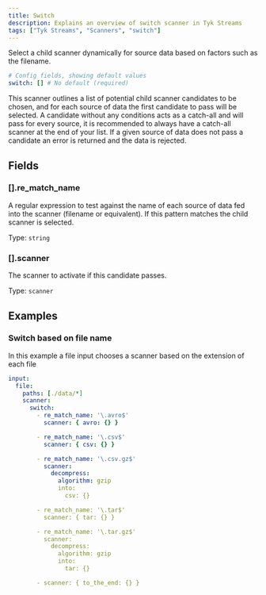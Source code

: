 ```yaml
---
title: Switch
description: Explains an overview of switch scanner in Tyk Streams
tags: ["Tyk Streams", "Scanners", "switch"]
---
```


Select a child scanner dynamically for source data based on factors such as the filename.

```yml
# Config fields, showing default values
switch: [] # No default (required)
```

This scanner outlines a list of potential child scanner candidates to be chosen, and for each source of data the first candidate to pass will be selected. A candidate without any conditions acts as a catch-all and will pass for every source, it is recommended to always have a catch-all scanner at the end of your list. If a given source of data does not pass a candidate an error is returned and the data is rejected.

## Fields

### [].re_match_name

A regular expression to test against the name of each source of data fed into the scanner (filename or equivalent). If this pattern matches the child scanner is selected.

Type: `string`

### [].scanner

The scanner to activate if this candidate passes.

Type: `scanner`

## Examples

### Switch based on file name

In this example a file input chooses a scanner based on the extension of each file

```yaml
input:
  file:
    paths: [./data/*]
    scanner:
      switch:
        - re_match_name: '\.avro$'
          scanner: { avro: {} }

        - re_match_name: '\.csv$'
          scanner: { csv: {} }

        - re_match_name: '\.csv.gz$'
          scanner:
            decompress:
              algorithm: gzip
              into:
                csv: {}

        - re_match_name: '\.tar$'
          scanner: { tar: {} }

        - re_match_name: '\.tar.gz$'
          scanner:
            decompress:
              algorithm: gzip
              into:
                tar: {}

        - scanner: { to_the_end: {} }
```
